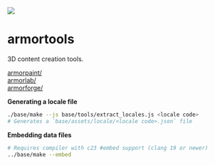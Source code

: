 ![](https://armorpaint.org/img/git_root.jpg)

armortools
==============

3D content creation tools.

[armorpaint/](https://github.com/armory3d/armortools/tree/main/paint)<br>
[armorlab/](https://github.com/armory3d/armortools/tree/main/lab)<br>
[armorforge/](https://github.com/armory3d/armortools/tree/main/forge)

**Generating a locale file**
```bash
./base/make --js base/tools/extract_locales.js <locale code>
# Generates a `base/assets/locale/<locale code>.json` file
```

**Embedding data files**
```bash
# Requires compiler with c23 #embed support (clang 19 or newer)
../base/make --embed
```
